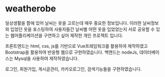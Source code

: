 # weatherobe

일상생활을 함에 있어 날씨는 옷을 고르는데 매우 중요한 정보입니다.
이러한 날씨정보와 입었던 옷을 포스팅하여 사용자들간 날씨별 어떤 옷을 입었었는지 서로 공유할 수 있는 웹어플리케이션을 구연하고 싶어 제작한 개인 프로젝트 입니다.

프론트엔드는 html, css, js를 기반으로 Vue프레임워크를 활용하여 제작하였고 Bootstrap을 활용하여 반응형 웹으로 구현하였습니다. 
백엔드는 nodeJs, 데이터베이스는 Mysql을 사용하여 제작하였습니다.

로그인, 회원가입, 게시글관리, 카카오로그인, 검색기능들을 구현하였습니다.
